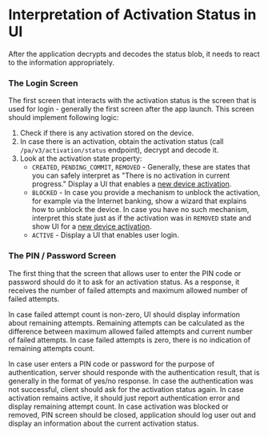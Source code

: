 # Interpretation of Activation Status in UI

After the application decrypts and decodes the status blob, it needs to react to the information appropriately.

### The Login Screen

The first screen that interacts with the activation status is the screen that is used for login - generally the first screen after the app launch. This screen should implement following logic:

1) Check if there is any activation stored on the device.
2) In case there is an activation, obtain the activation status (call `/pa/v3/activation/status` endpoint), decrypt and decode it.
3) Look at the activation state property:
    - `CREATED`, `PENDING_COMMIT`, `REMOVED` - Generally, these are states that you can safely interpret as "There is no activation in current progress." Display a UI that enables a [new device activation](../../Activation.md).
    - `BLOCKED` - In case you provide a mechanism to unblock the activation, for example via the Internet banking, show a wizard that explains how to unblock the device. In case you have no such mechanism, interpret this state just as if the activation was in `REMOVED` state and show UI for a [new device activation](../../Activation.md).
    - `ACTIVE` - Display a UI that enables user login.

### The PIN / Password Screen

The first thing that the screen that allows user to enter the PIN code or password should do it to ask for an activation status. As a response, it receives the number of failed attempts and maximum allowed number of failed attempts.

In case failed attempt count is non-zero, UI should display information about remaining attempts. Remaining attempts can be calculated as the difference between maximum allowed failed attempts and current number of failed attempts. In case failed attempts is zero, there is no indication of remaining attempts count.

In case user enters a PIN code or password for the purpose of authentication, server should responde with the authentication result, that is generally in the format of yes/no response. In case the authentication was not successful, client should ask for the activation status again. In case activation remains active, it should just report authentication error and display remaining attempt count. In case activation was blocked or removed, PIN screen should be closed, application should log user out and display an information about the current activation status.
